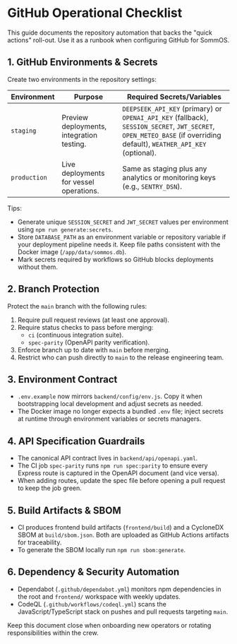 # GitHub Operational Checklist

This guide documents the repository automation that backs the "quick actions" roll-out. Use it as a runbook when configuring GitHub for SommOS.

## 1. GitHub Environments & Secrets

Create two environments in the repository settings:

| Environment | Purpose | Required Secrets/Variables |
| --- | --- | --- |
| `staging` | Preview deployments, integration testing. | `DEEPSEEK_API_KEY` (primary) or `OPENAI_API_KEY` (fallback), `SESSION_SECRET`, `JWT_SECRET`, `OPEN_METEO_BASE` (if overriding default), `WEATHER_API_KEY` (optional). |
| `production` | Live deployments for vessel operations. | Same as staging plus any analytics or monitoring keys (e.g., `SENTRY_DSN`). |

Tips:

- Generate unique `SESSION_SECRET` and `JWT_SECRET` values per environment using `npm run generate:secrets`.
- Store `DATABASE_PATH` as an environment variable or repository variable if your deployment pipeline needs it. Keep file paths consistent with the Docker image (`/app/data/sommos.db`).
- Mark secrets required by workflows so GitHub blocks deployments without them.

## 2. Branch Protection

Protect the `main` branch with the following rules:

1. Require pull request reviews (at least one approval).
2. Require status checks to pass before merging:
   - `ci` (continuous integration suite).
   - `spec-parity` (OpenAPI parity verification).
3. Enforce branch up to date with `main` before merging.
4. Restrict who can push directly to `main` to the release engineering team.

## 3. Environment Contract

- `.env.example` now mirrors `backend/config/env.js`. Copy it when bootstrapping local development and adjust secrets as needed.
- The Docker image no longer expects a bundled `.env` file; inject secrets at runtime through environment variables or secrets managers.

## 4. API Specification Guardrails

- The canonical API contract lives in `backend/api/openapi.yaml`.
- The CI job `spec-parity` runs `npm run spec:parity` to ensure every Express route is captured in the OpenAPI document (and vice versa).
- When adding routes, update the spec file before opening a pull request to keep the job green.

## 5. Build Artifacts & SBOM

- CI produces frontend build artifacts (`frontend/build`) and a CycloneDX SBOM at `build/sbom.json`. Both are uploaded as GitHub Actions artifacts for traceability.
- To generate the SBOM locally run `npm run sbom:generate`.

## 6. Dependency & Security Automation

- Dependabot (`.github/dependabot.yml`) monitors npm dependencies in the root and `frontend/` workspace with weekly updates.
- CodeQL (`.github/workflows/codeql.yml`) scans the JavaScript/TypeScript stack on pushes and pull requests targeting `main`.

Keep this document close when onboarding new operators or rotating responsibilities within the crew.
